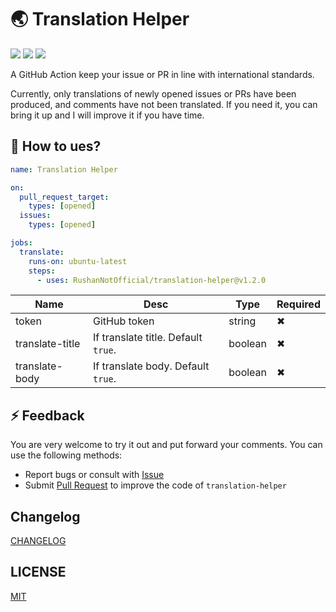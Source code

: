 # 🌏 Translation Helper

![](https://img.shields.io/github/workflow/status/RushanNotOfficial/translation-helper/CI?style=flat-square)
[![](https://img.shields.io/badge/marketplace-translation--helper-blueviolet?style=flat-square)](https://github.com/marketplace/actions/translation-helper)
[![](https://img.shields.io/github/v/release/RushanNotOfficial/translation-helper?style=flat-square&color=orange)](https://github.com/RushanNotOfficial/translation-helper/releases)

A GitHub Action keep your issue or PR in line with international standards.

Currently, only translations of newly opened issues or PRs have been produced, and comments have not been translated. If you need it, you can bring it up and I will improve it if you have time.

## 🚀 How to ues?

```yml
name: Translation Helper

on:
  pull_request_target:
    types: [opened]
  issues:
    types: [opened]

jobs:
  translate:
    runs-on: ubuntu-latest
    steps:
      - uses: RushanNotOfficial/translation-helper@v1.2.0
```

| Name | Desc | Type | Required |
| -- | -- | -- | -- |
| token | GitHub token | string | ✖ |
| translate-title | If translate title. Default `true`. | boolean | ✖ |
| translate-body | If translate body. Default `true`. | boolean | ✖ |

## ⚡ Feedback

You are very welcome to try it out and put forward your comments. You can use the following methods:

- Report bugs or consult with [Issue](https://github.com/RushanNotOfficial/translation-helper/issues)
- Submit [Pull Request](https://github.com/RushanNotOfficial/translation-helper/pulls) to improve the code of `translation-helper`

## Changelog

[CHANGELOG](./CHANGELOG.md)

## LICENSE

[MIT](./LICENSE)
